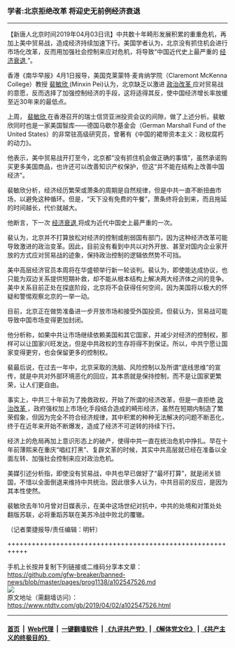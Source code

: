### 学者:北京拒绝改革 将迎史无前例经济衰退
------------------------

<div class="post_content" itemprop="articleBody">
 <p>
  【新唐人北京时间2019年04月03日讯】中共数十年畸形发展积累的重重危机，再加上美中贸易战，造成经济持续加速下行。美国学者认为，北京没有抓住机会进行市场化改革，反而用加强社会控制来应对危机，将导致“中国近代史上最严重的
  <a href="https://www.ntdtv.com/gb/经济衰退.htm">
   经济衰退
  </a>
  ”。
 </p>
 <p>
  香港《南华早报》4月1日报导，美国克莱蒙特·麦肯纳学院（Claremont McKenna College）教授
  <a href="https://www.ntdtv.com/gb/裴敏欣.htm">
   裴敏欣
  </a>
  (Minxin Pei)认为，北京缺乏以激进
  <a href="https://www.ntdtv.com/gb/政治改革.htm">
   政治改革
  </a>
  应对贸易战的意愿，反而选择了加强控制经济的手段，这将适得其反，使中国经济增长率放缓至近30年来的最低点。
 </p>
 <p>
  上周，
  <a href="https://www.ntdtv.com/gb/裴敏欣.htm">
   裴敏欣
  </a>
  在香港召开的瑞士信贷亚洲投资会议的间隙，做了上述分析。裴敏欣同时也是一家美国智库——德国马歇尔基金会（German Marshall Fund of the United States）的非常驻高级研究员，曾著有《中国的裙带资本主义：政权腐朽的动力》。
 </p>
 <p>
  他表示，美中贸易战开打至今，北京都“没有抓住机会做正确的事情”，虽然承诺购买更多美国商品，也许还可以改善知识产权保护，但这“并不能在结构上改善中国经济”。
 </p>
 <p>
  裴敏欣分析，经济经历繁荣或萧条的周期是自然规律，但是中共一直不断扭曲市场，以避免这种循环。但是，“天下没有免费的午餐”，萧条终将会到来，而且拖延的时间越长，代价就越大。
 </p>
 <p>
  他断言，下一次
  <a href="https://www.ntdtv.com/gb/经济衰退.htm">
   经济衰退
  </a>
  将成为近代中国史上最严重的一次。
 </p>
 <p>
  裴认为，北京并不打算放松对经济的控制或削弱国有部门，因为这种经济改革可能导致激进的政治变革。因此，目前没有看到中共以对外开放、甚至对国内企业家开放的方式应对贸易战的迹象，保持政治控制的逻辑依然势不可挡。
 </p>
 <p>
  美中高层经济官员本周将在华盛顿举行新一轮谈判。裴认为，即使能达成协议，也只能为双边关系提供短期补救，却不能从根本结构上解决两大经济体之间的竞争。美中关系目前正处在探底阶段，北京将不会获得任何空间，因为美国将以极大的怀疑和警惕观察北京的一举一动。
 </p>
 <p>
  目前，北京正在做势准备进一步开放市场和接受外国投资。但裴认为，贸易战可能导致中国市场变得更加封闭。
 </p>
 <p>
  他分析称，如果中共让市场继续依赖美国和其它国家，并减少对经济的控制权，那样可以让国家兴旺发达，但是中共政权的生存将得不到保证。所以，中共宁愿让国家变得更穷，也会保留更多的控制权。
 </p>
 <p>
  裴最后说，在过去一年中，北京采取的洗脑、风险控制以及所谓“底线思维”的宣传，就是中共对外部环境恶化的回应，其本质就是保持控制，而不是让国家更繁荣，让人们更自由。
 </p>
 <p>
  事实上，中共三十年前为了挽救政权，开始了所谓的经济改革，但是一直拒绝
  <a href="https://www.ntdtv.com/gb/政治改革.htm">
   政治改革
  </a>
  ，政府强权加上市场化手段结合造成的畸形经济，虽然在短期内制造了繁荣假象，但因为完全不符合经济规律，其中积累的种种无法解决的问题不断恶化，终于在近年来开始不断爆发，造成了经济不可逆转的持续下行。
 </p>
 <p>
  经济上的危局再加上意识形态上的破产，使得中共一直在统治危机中挣扎。早在十年前薄熙来在重庆“唱红打黑”、复辟文革的时候，其实中共高层就已经在准备以全面左转、加强社会控制来应对政治危机。
 </p>
 <p>
  美媒引述分析指，即使没有贸易战，中共也早已做好了“最坏打算”，就是闭关锁国，不惜以全面倒退来维持中共统治。因此很多人认为，中共目前的反应，是因为其本性使然。
 </p>
 <p>
  裴敏欣去年10月曾对日媒表示，在美中这场世纪对抗中，中共的处境和对策处处翻版苏联，必将重蹈苏联在美苏冷战中败北的覆辙。
 </p>
 <p>
  （记者栗捷报导/责任编辑：明轩）
 </p>
 <div class="single_ad">
 </div>
</div>

+++++++++++++++++++++++++++++++++++++++++++++++++++++++++++<br/><br/>
手机上长按并复制下列链接或二维码分享本文章：<br/>
https://github.com/gfw-breaker/banned-news/blob/master/pages/prog1138/a102547526.md <br/>
<a href='https://github.com/gfw-breaker/banned-news/blob/master/pages/prog1138/a102547526.md'><img src='https://github.com/gfw-breaker/banned-news/blob/master/pages/prog1138/a102547526.md.png'/></a> <br/>
原文地址（需翻墙访问）：https://www.ntdtv.com/gb/2019/04/02/a102547526.html


------------------------
#### [首页](https://github.com/gfw-breaker/banned-news/blob/master/README.md) &nbsp;|&nbsp; [Web代理](https://github.com/labour-camp/helloworld) &nbsp;|&nbsp; [一键翻墙软件](https://github.com/gfw-breaker/nogfw/blob/master/README.md) &nbsp;| [《九评共产党》](https://github.com/gfw-breaker/9ping.md/blob/master/README.md#九评之一评共产党是什么) | [《解体党文化》](https://github.com/gfw-breaker/jtdwh.md/blob/master/README.md) | [《共产主义的终极目的》](https://github.com/gfw-breaker/gczydzjmd.md/blob/master/README.md)

